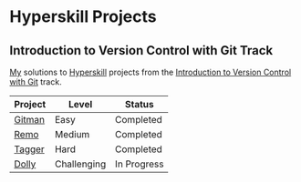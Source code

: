 # Hyperskill Projects

## Introduction to Version Control with Git Track

[My](https://hyperskill.org/profile/7889902) solutions to [Hyperskill](https://hyperskill.org) projects from the [Introduction to Version Control with Git](https://hyperskill.org/tracks/48) track.

| Project               | Level       | Status      |
| --------------------- | ----------- | ----------- |
| [Gitman](./01_gitman) | Easy        | Completed   |
| [Remo](./02_remo)     | Medium      | Completed   |
| [Tagger](./03_tagger) | Hard        | Completed   |
| [Dolly](./04_dolly)   | Challenging | In Progress |
